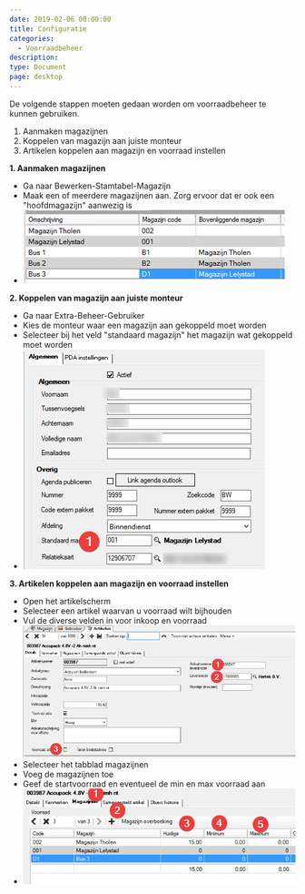 ```yaml
---
date: 2019-02-06 00:00:00
title: Configuratie
categories:
  - Voorraadbeheer
description:
type: Document
page: desktop
---
```


De volgende stappen moeten gedaan worden om voorraadbeheer te kunnen gebruiken.

1. Aanmaken magazijnen
2. Koppelen van magazijn aan juiste monteur
3. Artikelen koppelen aan magazijn en voorraad instellen


**1. Aanmaken magazijnen**
- Ga naar Bewerken-Stamtabel-Magazijn
- Maak een of meerdere magazijnen aan. Zorg ervoor dat er ook een "hoofdmagazijn" aanwezig is
- ![](/images/2019-02-19-15-30-43.png)

**2. Koppelen van magazijn aan juiste monteur**
- Ga naar Extra-Beheer-Gebruiker
- Kies de monteur waar een magazijn aan gekoppeld moet worden
- Selecteer bij het veld "standaard magazijn" het magazijn wat gekoppeld moet worden
- ![](/images/2019-02-19-15-42-45.png)

**3. Artikelen koppelen aan magazijn en voorraad instellen**
- Open het artikelscherm
- Selecteer een artikel waarvan u voorraad wilt bijhouden
- Vul de diverse velden in voor inkoop en voorraad
![](/images/2019-02-19-15-39-39.png)
- Selecteer het tabblad magazijnen
- Voeg de magazijnen toe
- Geef de startvoorraad en eventueel de min en max voorraad aan
- ![](/images/2019-02-19-15-40-42.png)
